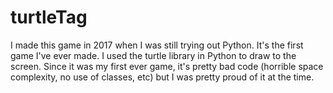 # turtleTag
I made this game in 2017 when I was still trying out Python.
It's the first game I've ever made. I used the turtle library in Python to draw to the screen. Since it was my first ever game, it's pretty bad code (horrible space complexity, no use of classes, etc) but I was pretty proud of it at the time.
